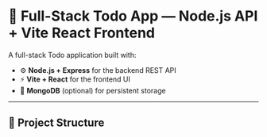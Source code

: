 # 📝 Full-Stack Todo App — Node.js API + Vite React Frontend

A full-stack Todo application built with:

- ⚙️ **Node.js + Express** for the backend REST API
- ⚡ **Vite + React** for the frontend UI
- 🍃 **MongoDB** (optional) for persistent storage

---

## 📁 Project Structure

